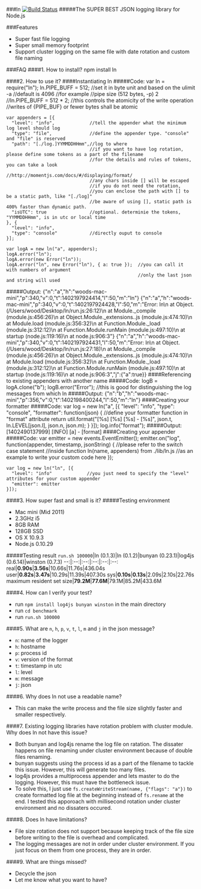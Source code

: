 ###ln [![Build Status](https://travis-ci.org/wood1986/ln.svg?branch=master)](https://travis-ci.org/wood1986/ln)
#####The SUPER BEST JSON logging library for Node.js

###Features
* Super fast file logging
* Super small memory footprint
* Support cluster logging on the same file with date rotation and custom file naming

###FAQ
####1. How to install?
     npm install ln

####2. How to use it?
####Instantiating ln
#####Code:
    var ln = require("ln");
    ln.PIPE_BUFF = 512; //set it in byte unit and based on the ulimit -a
                        //default is 4096
                        //for example
                        //pipe size            (512 bytes, -p) 2
                        //ln.PIPE_BUFF = 512 * 2;
                        //this controls the atomicity of the write operation
                        //writes of {PIPE_BUF} or fewer bytes shall be atomic

    var appenders = [{
      "level": "info",             //tell the appender what the minimum log level should log
      "type": "file",              //define the appender type. "console" and "file" is reserved
      "path": "[./log.]YYMMDDHHmm",//log to where
                                   //if you want to have log rotation, please define some tokens as a part of the filename
                                   //for the details and rules of tokens, you can take a look
                                   //http://momentjs.com/docs/#/displaying/format/
                                   //any chars inside [] will be escaped
                                   //if you do not need the rotation,
                                   //you can enclose the path with [] to be a static path, like "[./log]"
                                   //be aware of using [], static path is 400% faster than dynamic path.
      "isUTC": true                //optional. determinie the tokens, "YYMMDDHHmm", is in utc or local time
    }, {
      "level": "info",
      "type": "console"            //directly ouput to console
    }];

    var logA = new ln("a", appenders);
    logA.error("ln");
    logA.error(new Error("ln"));
    logA.error("ln", new Error("ln"), { a: true });  //you can call it with numbers of argument
                                                     //only the last json and string will used
#####Output:
    {"n":"a","h":"woods-mac-mini","p":340,"v":0,"t":1402197924414,"l":50,"m":"ln"}
    {"n":"a","h":"woods-mac-mini","p":340,"v":0,"t":1402197924428,"l":50,"m":"Error: ln\n    at Object.<anonymous> (/Users/wood/Desktop/ln/run.js:26:12)\n    at Module._compile (module.js:456:26)\n    at Object.Module._extensions..js (module.js:474:10)\n    at Module.load (module.js:356:32)\n    at Function.Module._load (module.js:312:12)\n    at Function.Module.runMain (module.js:497:10)\n    at startup (node.js:119:16)\n    at node.js:906:3"}
    {"n":"a","h":"woods-mac-mini","p":340,"v":0,"t":1402197924431,"l":50,"m":"Error: ln\n    at Object.<anonymous> (/Users/wood/Desktop/ln/run.js:27:18)\n    at Module._compile (module.js:456:26)\n    at Object.Module._extensions..js (module.js:474:10)\n    at Module.load (module.js:356:32)\n    at Function.Module._load (module.js:312:12)\n    at Function.Module.runMain (module.js:497:10)\n    at startup (node.js:119:16)\n    at node.js:906:3","j":{"a":true}}
####Referencing to existing appenders with another name
#####Code:
    logB = logA.clone("b");
    logB.error("Error");           //this is good for distinguishing the log messages from which ln
#####Output:
    {"n":"b","h":"woods-mac-mini","p":356,"v":0,"t":1402198400244,"l":50,"m":"ln"}
####Creating your formatter
#####Code:
    var log = new ln("a", [{
      "level": "info",
      "type": "console",
      "formatter": function(json) {  //define your formatter function in "format" attribute
        return util.format("[%s] [%s] [%s] - [%s]", json.t, ln.LEVEL[json.l], json.n, json.m);
      }
    }]);
    log.info("format");
#####Output:
    [1402490137999] [INFO] [a] - [format]
####Creating your appender
#####Code:
    var emitter = new events.EventEmitter();
    emitter.on("log", function(appender, timestamp, jsonString) {
      //please refer to the switch case statement
      //inside function ln(name, appenders) from ./lib/ln.js
      //as an example to write your custom code here
    });

    var log = new ln("ln", [{
      "level": "info"             //you just need to specify the "level" attributes for your custom appender
      "emitter": emitter
    }]);

####3. How super fast and small is it?
#####Testing environment
* Mac mini (Mid 2011)
* 2.3GHz i5
* 8GB RAM
* 128GB SSD
* OS X 10.9.3
* Node.js 0.10.29

#####Testing result
`run.sh 100000`|ln (0.1.3)|ln (0.1.2)|bunyan (0.23.1)|log4js (0.6.14)|winston (0.7.3)
--:|:--:|:--:|:--:|:--:|:--:
real|**0.90s**|**3.56s**|10.66s|11.76s|436.04s
user|**0.82s**|**3.47s**|10.29s|11.39s|407.30s
sys|**0.10s**|**0.13s**|2.09s|2.10s|22.76s
maximum resident set size|**79.2M**|**77.6M**|79.1M|85.2M|433.6M

####4. How can I verify your test?

* run `npm install log4js bunyan winston` in the main directory
* run `cd benchmark`
* run `run.sh 100000`

####5. What are `n`, `h`, `p`, `v`, `t`, `l`, `m` and `j` in the json message?
* `n`: name of the logger
* `h`: hostname
* `p`: process id
* `v`: version of the format
* `t`: timestamp in utc
* `l`: level
* `m`: message
* `j`: json

####6. Why does ln not use a readable name?
* This can make the write process and the file size slightly faster and smaller respectively.

####7. Existing logging libraries have rotation problem with cluster module. Why does ln not have this issue?
* Both bunyan and log4js rename the log file on ratation. The dissater happens on file renaming under cluster environment because of double files renaming.
* bunyan suggests using the process id as a part of the filename to tackle this issue. However, this will generate too many files.
* log4js provides a multiprocess appender and lets master to do the logging. However, this must have the bottleneck issue.
* To solve this, I just use `fs.createWriteStream(name, {"flags": "a"})` to create formatted log file at the beginning instead of `fs.rename` at the end. I tested this apporoach with millisecond rotation under cluster environment and no dissaters occured.

####8. Does ln have limitations?
* File size rotation does not support because keeping track of the file size before writing to the file is overhead and complicated.
* The logging messages are not in order under cluster environment. If you just focus on them from one process, they are in order.

####9. What are things missed?
* Decycle the json
* Let me know what you want to have?
